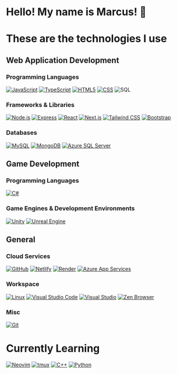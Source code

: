 <!--
**marcusngooi/marcusngooi** is a ✨ _special_ ✨ repository because its `README.md` (this file) appears on your GitHub profile.

Here are some ideas to get you started:

- 🔭 I’m currently working on ...
🌱 I’m currently learning ...

- 👯 I’m looking to collaborate on ...
- 🤔 I’m looking for help with ...
- 💬 Ask me about ...
- 📫 How to reach me: ...Pronouns:q

- 😄 Pronouns: ...
- ⚡ Fun fact: ...
-->

# Hello! My name is Marcus! 👋

# These are the technologies I use

## Web Application Development

### Programming Languages

<p>
<a href="https://developer.mozilla.org/en-US/docs/Web/JavaScript/"><img alt="JavaScript" src="https://img.shields.io/badge/JavaScript-%23F7DF1E?logo=javascript&labelColor=%23F7DF1E&logoColor=black"></a>
<a href="https://www.typescriptlang.org"><img alt="TypeScript" src="https://img.shields.io/badge/TypeScript-%233178C6?logo=typescript&labelColor=%233178C6&logoColor=white"></a>
<a href="https://developer.mozilla.org/en-US/docs/Web/HTML"><img alt="HTML5" src="https://img.shields.io/badge/HTML5-%23E34F26?logo=html5&labelColor=%23E34F26&logoColor=white"></a>
<a href="https://developer.mozilla.org/en-US/docs/Web/CSS"><img alt="CSS" src="https://img.shields.io/badge/CSS-%23663399?logo=css&labelColor=%23663399"></a>
<img alt="SQL" src="https://img.shields.io/badge/SQL-blue">
</p>

### Frameworks & Libraries

<p>
<a href="https://node.js.org/en"><img alt="Node.js" src="https://img.shields.io/badge/Node.js-%235FA04E?logo=nodedotjs&logoColor=white&labelColor=%234FA04E"></a>
<a href="https://expressjs.com"><img alt="Express" src="https://img.shields.io/badge/Express-black?logo=express&labelColor=black"></a>
<a href="https://react.dev/"><img alt="React" src="https://img.shields.io/badge/React-%2361DAFB?logo=react&logoColor=black&labelColor=%2361DAFB"></a>
<a href="https://nextjs.org/"><img alt="Next.js" src="https://img.shields.io/badge/Next.js-black?logo=nextdotjs&logoColor=white&labelColor=black"></a>
<a href="https://tailwindcss.com/"><img alt="Tailwind CSS" src="https://img.shields.io/badge/Tailwind%20CSS-%2306B6D4?logo=tailwindcss&logoColor=white&labelColor=%2306B6D4"></a>
<a href="https://getbootstrap.com/"><img alt="Bootstrap" src="https://img.shields.io/badge/Bootstrap-%237952B3?logo=bootstrap&logoColor=white&labelColor=%237952B3"></a>
</p>

### Databases

<p>
<a href="https://www.mysql.com/"><img alt="MySQL" src="https://img.shields.io/badge/MySQL-%234479A1?logo=mysql&logoColor=white&labelColor=%234479A1"></a>
<a href="https://www.mongodb.com/"><img alt="MongoDB" src="https://img.shields.io/badge/MongoDB-%2347A248?logo=mongodb&logoColor=white&labelColor=%2347A248"></a>
<a href="https://azure.microsoft.com/en-us/products/azure-sql/database"><img alt="Azure SQL Server" src="https://img.shields.io/badge/Azure%20SQL%20Server-blue"></a>
</p>

## Game Development

### Programming Languages

<p>
<a href="https://learn.microsoft.com/en-US/dotnet/csharp/"><img alt="C#" src="https://img.shields.io/badge/C%20Sharp-purple"></a>
</p>

### Game Engines & Development Environments

<p>
<a href="https://unity.com/"><img alt="Unity" src="https://img.shields.io/badge/Unity-white?logo=unity&logoColor=black"></a>
<a href="https://www.unrealengine.com/en-US"><img alt="Unreal Engine" src="https://img.shields.io/badge/Unreal%20Engine-%230E1128?logo=unrealengine&labelColor=%230E1128"></a>
</p>

## General

### Cloud Services

<p>
<a href="https://github.com/"><img alt="GitHub" src="https://img.shields.io/badge/GitHub-%23181717?logo=github&labelColor=%23181717"></a>
<a href="https://www.netlify.com/"><img alt="Netlify" src="https://img.shields.io/badge/Netlify-%2300C7B7?logo=netlify&logoColor=white&labelColor=%2300C7B7"></a>
<a href="https://render.com/"><img alt="Render" src="https://img.shields.io/badge/Render-black?logo=render"></a>
<a href="https://azure.microsoft.com/en-us/products/app-service"><img alt="Azure App Services" src="https://img.shields.io/badge/Azure%20App%20Services-blue"></a>
</p>

### Workspace

<p>
<a href="https://www.linux.org/"><img alt="Linux" src="https://img.shields.io/badge/Linux-%23FCC624?logo=linux&logoColor=black"></a>
<a href="https://code.visualstudio.com/"><img alt="Visual Studio Code" src="https://img.shields.io/badge/Visual%20Studio%20Code-blue"></a>
<a href="https://visualstudio.microsoft.com/"><img alt="Visual Studio" src="https://img.shields.io/badge/Visual%20Studio-purple"></a>
<a href="https://zen-browser.app/"><img alt="Zen Browser" src="https://img.shields.io/badge/Zen%20Browser-%23F76F53?logo=zenbrowser"></a>
</p>

### Misc

<p>
<a href="https://git-scm.com/"><img alt="Git" src="https://img.shields.io/badge/Git-%23F05032?logo=git&logoColor=white"></a>
</p>

# Currently Learning

<p>
<a href="https://neovim.io/"><img alt="Neovim" src="https://img.shields.io/badge/Neovim-%2357A143?logo=neovim&logoColor=white"></a>
<a href="https://github.com/tmux/tmux/wiki"><img alt="tmux" src="https://img.shields.io/badge/tmux-%231BB91F?logo=tmux&logoColor=white"></a>
<a href="https://cplusplus.com/"><img alt="C++" src="https://img.shields.io/badge/C%2B%2B-%2300599C?logo=cplusplus"></a>
<a href="https://www.python.org/"><img alt="Python" src="https://img.shields.io/badge/Python-%233776AB?logo=python&logoColor=white"></a>
</p>
